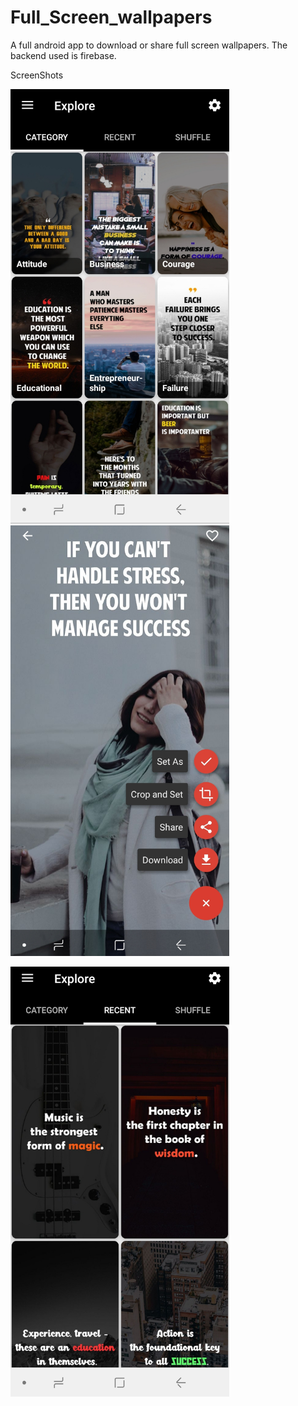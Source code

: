# Full_Screen_wallpapers
A full android app to download or share full screen wallpapers. The backend used is firebase.

ScreenShots

<img src="screenshots/20181025_135602.jpg"  width="350" >           <img src="screenshots/20181025_135304.jpg"  width="350" >





<img src="screenshots/20181025_135620.jpg"  width="350" >



